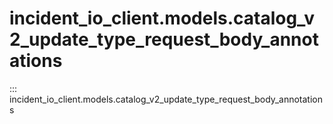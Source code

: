 # incident_io_client.models.catalog_v2_update_type_request_body_annotations

::: incident_io_client.models.catalog_v2_update_type_request_body_annotations
